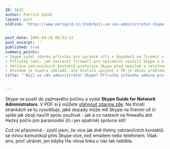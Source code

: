 ```yaml
---
ID: 1625
author: Patrick Zandl
layout: post
oldlink: 'https://www.marigold.cz/item/boji-se-vas-administrator-skype-prirucka-sitoveho-admina-pro-skype-je-zde

  '
post_date: 2005-04-26 08:53:22
post_excerpt: ''
published: true
summary_points:
- Skype vydal zdarma příručku pro správce sítí o dopadech na firemní sítě.
- Příručka radí, jak nastavit firewall pro optimální soužití Skype a sítě.
- Většina zahraničních kontaktů preferuje Skype před emailem a telefonem.
- Důvodem je úspora nákladů, ale kvalita spojení v ČR je občas problematická.
title: "'Bojí se váš administrátor Skype? Příručka síťového admina pro Skype je zde"

  '
---
```


<p>Skype se pustil do zajímavého počinu a vydal <b>Skype Guide for Network Administrators</b>. V PDF si ji můžete <a href="http://www.skype.com/security/guide-for-network-admins.pdf">stáhnout zdarma zde</a>. Na třiceti stránkách se tu vysvětluje, jaké dopady může mít Skype na firemní síť či spíše jak obojí naučit spolu soužívat - jak a co nastavit na firewallu atd. Hezký počin pro paranioidní (či i jen opatrné) správce sítí!</p>

<p>Což mi připominá - zjistil jsem, že více jak dvě třetiny zahraničních kontaktů se mnou komunikují přes Skype více, než emailem nebo telefonem. Však ano, proč utrácet, jen kdyby Ha-vlova linka u nás tak neblbla.
</p>